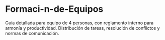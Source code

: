 # Formaci-n-de-Equipos
Guía detallada para equipo de 4 personas, con reglamento interno para armonía y productividad. Distribución de tareas, resolución de conflictos y normas de comunicación.
